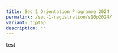 ```yaml
---
title: Sec 1 Orientation Programme 2024
permalink: /sec-1-registration/s10p2024/
variant: tiptap
description: ""
---
```

<p>test</p>